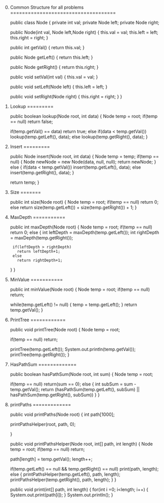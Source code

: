 0. Common Structure for all problems
====================================

    public class Node {
      private int val;
      private Node left;
      private Node right;

      public Node(int val, Node left,Node right) {
        this.val = val;
        this.left = left;
        this.right = right;
      }

      public int getVal() {
        return this.val;
      }

      public Node getLeft() {
        return this.left;
      }

      public Node getRight() {
        return this.right;
      }


      public void setVal(int val) {
        this.val = val;
      }

      public void setLeft(Node left) {
        this.left = left;
      }

      public void setRight(Node right) {
        this.right = right;
      }
    }

1. Lookup
=========

    public boolean lookup(Node root, int data) {
      Node temp = root;
      if(temp == null) 
        return false;

      if(temp.getVal() == data)
        return true;
      else if(data < temp.getVal())
        lookup(temp.getLeft(), data);
      else
        lookup(temp.getRight(), data);
    }

2. Insert
=========

    public Node insert(Node root, int data) {
      Node temp = temp;
      if(temp == null) {
        Node newNode = new Node(data, null, null);
        return newNode;
      }
      else {
        if(data < temp.getVal())
          insert(temp.getLeft(), data);
        else
          insert(temp.getRight(), data);
      }

      return temp;
    }

3. Size
=======

    public int size(Node root) {
      Node temp = root;
      if(temp == null)
        return 0;
      else
        return size(temp.getLeft()) + size(temp.getRight()) + 1;
    }

4. MaxDepth
===========

    public int maxDepth(Node root) {
      Node temp = root;
      if(temp == null)
        return 0;
      else {
        int leftDepth = maxDepth(temp.getLeft());
        int rightDepth = maxDepth(temp.getRight());

        if(leftDepth > rightDepth)
          return leftDepth+1;
        else
          return rightDepth+1;
      }
    }

5. MinValue
===========

    public int minValue(Node root) {
      Node temp = root;
      if(temp == null)
        return;

      while(temp.getLeft() != null) {
        temp = temp.getLeft();
      }
      return temp.getVal();
    }

6. PrintTree
============

    public void printTree(Node root) {
      Node temp = root;

      if(temp == null)
        return;

      printTree(temp.getLeft());
      System.out.println(temp.getVal());
      printTree(temp.getRight());
    }

7. HasPathSum
=============

    public boolean hasPathSum(Node root, int sum) {
      Node temp = root;

      if(temp == null)
        return(sum == 0);
      else {
        int subSum = sum - temp.getVal();
        return (hasPathSum(temp.getLeft(), subSum) || hasPathSum(temp.getRight(), subSum))
      }
    }

8. printPaths
=============

    public void printPaths(Node root) {
      int path[1000];

      printPathsHelper(root, path, 0);

    }

    public void printPathsHelper(Node root, int[] path, int length) {
      Node temp = root;
      if(temp == null) 
        return;

      path[length] = temp.getVal();
      length++;

      if(temp.getLeft() == null && temp.getRight() == null)
        print(path, length);
      else {
        printPathsHelper(temp.getLeft(), path, length);
        printPathsHelper(temp.getRight(), path, length);
      }
    }

    public void print(int[] path, int length) {
      for(int i =0; i<length; i++) {
        System.out.print(path[i]);
      }
      System.out.println();
    }